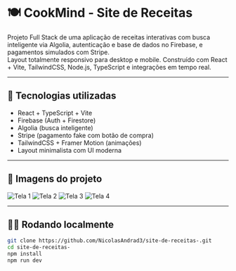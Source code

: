 # 🍽️ CookMind - Site de Receitas

Projeto Full Stack de uma aplicação de receitas interativas com busca inteligente via Algolia, autenticação e base de dados no Firebase, e pagamentos simulados com Stripe.  
Layout totalmente responsivo para desktop e mobile. Construído com React + Vite, TailwindCSS, Node.js, TypeScript e integrações em tempo real.

---

## 🚀 Tecnologias utilizadas

- React + TypeScript + Vite
- Firebase (Auth + Firestore)
- Algolia (busca inteligente)
- Stripe (pagamento fake com botão de compra)
- TailwindCSS + Framer Motion (animações)
- Layout minimalista com UI moderna

---

## 📸 Imagens do projeto

![Tela 1](https://github.com/user-attachments/assets/8ffefa3b-d1ce-49c8-9c23-89db45e0ff53)
![Tela 2](https://github.com/user-attachments/assets/380f45ae-4b75-4c49-8595-164244af3ab2)
![Tela 3](https://github.com/user-attachments/assets/c306f6d1-2644-4eec-b34e-4825a29db8e9)
![Tela 4](https://github.com/user-attachments/assets/8cfb8714-9a3b-47be-a8f7-9d5165635714)

---

## 🧑‍💻 Rodando localmente

```bash
git clone https://github.com/NicolasAndrad3/site-de-receitas-.git
cd site-de-receitas-
npm install
npm run dev

